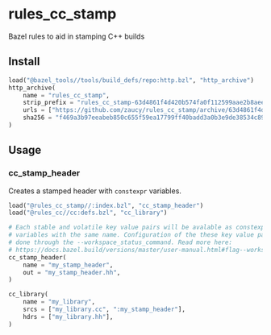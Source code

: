 # rules_cc_stamp

Bazel rules to aid in stamping C++ builds

## Install

```python
load("@bazel_tools//tools/build_defs/repo:http.bzl", "http_archive")
http_archive(
    name = "rules_cc_stamp",
    strip_prefix = "rules_cc_stamp-63d4861f4d420b574fa0f112599aae2b8aee785e",
    urls = ["https://github.com/zaucy/rules_cc_stamp/archive/63d4861f4d420b574fa0f112599aae2b8aee785e.zip"],
    sha256 = "f469a3b97eeabeb850c655f59ea17799ff40badd3a0b3e9de38534c89ad2f87d",
)
```

## Usage

### cc_stamp_header

Creates a stamped header with `constexpr` variables.

```python
load("@rules_cc_stamp//:index.bzl", "cc_stamp_header")
load("@rules_cc//cc:defs.bzl", "cc_library")

# Each stable and volatile key value pairs will be avalable as constexpr 
# variables with the same name. Configuration of the these key value pairs is
# done through the --workspace_status_command. Read more here:
# https://docs.bazel.build/versions/master/user-manual.html#flag--workspace_status_command
cc_stamp_header(
    name = "my_stamp_header",
    out = "my_stamp_header.hh",
)

cc_library(
    name = "my_library",
    srcs = ["my_library.cc", ":my_stamp_header"],
    hdrs = ["my_library.hh"],
)
```
